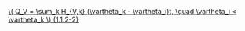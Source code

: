 <a href="/eco2_guide_center/1.%20ECO2%20Logic%20Guide/Hee1_Equation_List.html" class="equation-link" target="_blank" rel="noopener noreferrer">
  \( Q_V = \sum_k H_{V,k} (\vartheta_k - \vartheta_i)t, \quad \vartheta_i < \vartheta_k \) <span class="eq-number">(1.1.2-2)</span>
</a>
